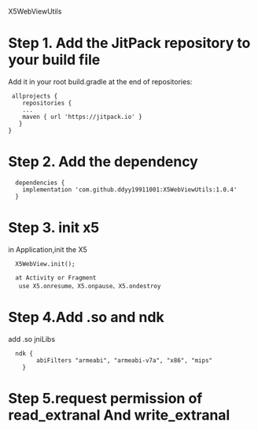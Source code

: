 X5WebViewUtils

# Step 1. Add the JitPack repository to your build file

Add it in your root build.gradle at the end of repositories:

     allprojects {
	    repositories {
	  	...
	  	maven { url 'https://jitpack.io' }
	   }
    }
# Step 2. Add the dependency

      dependencies {
        implementation 'com.github.ddyy19911001:X5WebViewUtils:1.0.4'
      }
# Step 3. init x5
  in Application,init the X5
    
      X5WebView.init();
      
      at Activity or Fragment
       use X5.onresume、X5.onpause、X5.ondestroy
 
# Step 4.Add .so and ndk
   add .so jniLibs
   
      ndk {
            abiFilters "armeabi", "armeabi-v7a", "x86", "mips"
        }
# Step 5.request permission of read_extranal And write_extranal
